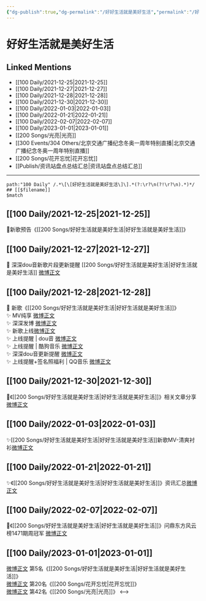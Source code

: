 ```yaml
---
{"dg-publish":true,"dg-permalink":"/好好生活就是美好生活","permalink":"/好好生活就是美好生活/","created":"2022-12-22T15:56:21.000+08:00","updated":"2023-04-10T15:38:23.359+08:00"}
---
```


# 好好生活就是美好生活

## Linked Mentions
- [[100 Daily/2021-12-25\|2021-12-25]]
- [[100 Daily/2021-12-27\|2021-12-27]]
- [[100 Daily/2021-12-28\|2021-12-28]]
- [[100 Daily/2021-12-30\|2021-12-30]]
- [[100 Daily/2022-01-03\|2022-01-03]]
- [[100 Daily/2022-01-21\|2022-01-21]]
- [[100 Daily/2022-02-07\|2022-02-07]]
- [[100 Daily/2023-01-01\|2023-01-01]]
- [[200 Songs/光亮\|光亮]]
- [[300 Events/304 Others/北京交通广播纪念冬奥一周年特别直播\|北京交通广播纪念冬奥一周年特别直播]]
- [[200 Songs/花开忘忧\|花开忘忧]]
- [[Publish/资讯站盘点总结汇总\|资讯站盘点总结汇总]]


---

```expander
path:"100 Daily" /.*\[\[好好生活就是美好生活\]\].*(?:\r?\n(?!\r?\n).*)*/
## [[$filename]]
$match
```
## [[100 Daily/2021-12-25\|2021-12-25]]
🌟新歌预告《[[200 Songs/好好生活就是美好生活\|好好生活就是美好生活]]》[](https://m.weibo.cn/6466290670/4718427966542628)
## [[100 Daily/2021-12-27\|2021-12-27]]
💫 深深dou音新歌片段更新提醒 [[200 Songs/好好生活就是美好生活\|好好生活就是美好生活]] [微博正文](https://m.weibo.cn/6466290670/4719174541115556)
## [[100 Daily/2021-12-28\|2021-12-28]]
💫 新歌《[[200 Songs/好好生活就是美好生活\|好好生活就是美好生活]]》  
✨ MV纯享 [微博正文](https://m.weibo.cn/6466290670/4719345735567486)  
✨ 深深发博 [微博正文](https://m.weibo.cn/6466290670/4719337137245639)  
✨ 新歌上线[微博正文](https://m.weibo.cn/6466290670/4719324067528744)  
✨ 上线提醒 | dou音 [微博正文](https://m.weibo.cn/6466290670/4719322171445396)  
✨ 上线提醒 | 酷狗音乐 [微博正文](https://m.weibo.cn/6466290670/4719324578972346)  
✨ 深深dou音更新提醒 [微博正文](https://m.weibo.cn/6466290670/4719359656985010)  
✨ 上线提醒+签名照福利 | QQ音乐 [微博正文](https://m.weibo.cn/6466290670/4719322007602054)
## [[100 Daily/2021-12-30\|2021-12-30]]
💫《[[200 Songs/好好生活就是美好生活\|好好生活就是美好生活]]》相关文章分享[微博正文](https://m.weibo.cn/6466290670/4720218838142667)
## [[100 Daily/2022-01-03\|2022-01-03]]
✨[[200 Songs/好好生活就是美好生活\|好好生活就是美好生活]]新歌MV-清爽衬衫[微博正文](https://m.weibo.cn/6466290670/4721509144986572)
## [[100 Daily/2022-01-21\|2022-01-21]]
✨《[[200 Songs/好好生活就是美好生活\|好好生活就是美好生活]]》资讯汇总[微博正文](https://m.weibo.cn/6466290670/4728164737094591)
## [[100 Daily/2022-02-07\|2022-02-07]]
🌟《[[200 Songs/好好生活就是美好生活\|好好生活就是美好生活]]》问鼎东方风云榜1471期周冠军 [微博正文](https://m.weibo.cn/6466290670/4734369409536831)
## [[100 Daily/2023-01-01\|2023-01-01]]
[微博正文](https://m.weibo.cn/1738376280/4852886640791592) 第5名《[[200 Songs/好好生活就是美好生活\|好好生活就是美好生活]]》  
[微博正文](https://m.weibo.cn/1738376280/4852848891801896) 第20名《[[200 Songs/花开忘忧\|花开忘忧]]》  
[微博正文](https://m.weibo.cn/1738376280/4852797303167416) 第42名《[[200 Songs/光亮\|光亮]]》
<-->